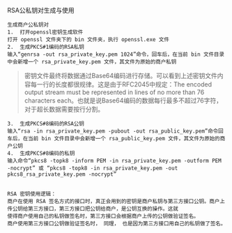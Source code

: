 
RSA公私钥对生成与使用

	生成商户公私钥对
	1.  打开openssl密钥生成软件
	打开 openssl 文件夹下的 bin 文件夹，执行 openssl.exe 文件
	2.  生成PKCS#1编码的RSA私钥
	输入“genrsa -out rsa_private_key.pem 1024”命令，回车后，在当前 bin 文件目录中会新增一个 rsa_private_key.pem 文件，其文件为原始的商户私钥
  >密钥文件最终将数据通过Base64编码进行存储。可以看到上述密钥文件内容每一行的长度都很规律。这是由于RFC2045中规定：The encoded output stream must be represented in lines of no more than 76 characters each。也就是说Base64编码的数据每行最多不超过76字符，对于超长数据需要按行分割。

	3.  生成PKCS#8编码的RSA公钥
	输入“rsa -in rsa_private_key.pem -pubout -out rsa_public_key.pem”命令回车后，在当前 bin 文件目录中会新增一个 rsa_public_key.pem 文件，其文件为原始的商户公钥
	4.  生成PKCS#8编码的私钥
	输入命令“pkcs8 -topk8 -inform PEM -in rsa_private_key.pem -outform PEM -nocrypt” 或 “pkcs8 -topk8 -in rsa_private_key.pem -out pkcs8_rsa_private_key.pem -nocrypt”


	RSA 密钥使用逻辑：
	商户在使用 RSA 签名方式的接口时，真正会用到的密钥是商户私钥与第三方接口公钥。商户上传公钥给第三方接口，第三方接口把公钥给商户，是公钥互换的操作。这就
	使得商户使用自己的私钥做签名时，第三方接口会根据商户上传的公钥做验证签名。
	商户使用第三方接口公钥做验证签名时， 同理， 也是因为第三方接口用自己的私钥做了签名。
